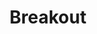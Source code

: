 ---
layout: video
series: Mike and Bootsy
episode: 28
title: Breakout
permalink: /mike-and-bootsy/episode-28
video_info:
  - youtube;YouTube;UHluhskkbo8
release_date: 2016-07-21
platforms:
  - Atari 2600
short_platforms:
  - Atari 2600
thumbnails:
games:
  - Breakout
  - Super Breakout
current_description: |
  Mike and Bootsy play another classic Atari 2600 game.. Breakout!
---